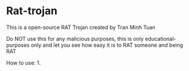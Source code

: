 # Rat-trojan
This is a open-source RAT Trojan created by Tran Minh Tuan

Do NOT use this for any malicious purposes, this is only educational-purposes only and let you see how easy it is to RAT someone and being RAT

How to use:
1. 
